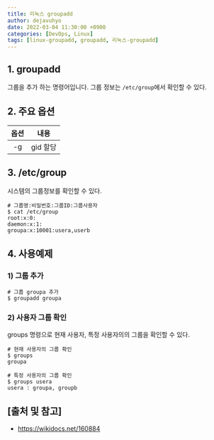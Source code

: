 ```yaml
---
title: 리눅스 groupadd
author: dejavuhyo
date: 2022-03-04 11:30:00 +0900
categories: [DevOps, Linux]
tags: [linux-groupadd, groupadd, 리눅스-groupadd]
---
```


## 1. groupadd
그룹을 추가 하는 명령어입니다. 그룹 정보는 `/etc/group`에서 확인할 수 있다.

## 2. 주요 옵션

| 옵션 | 내용 |
|:---:|:---:|
| -g | gid 할당 |

## 3. /etc/group
시스템의 그룹정보를 확인할 수 있다.

```shell
# 그룹명:비밀번호:그룹ID:그룹사용자
$ cat /etc/group
root:x:0:
daemon:x:1:
groupa:x:10001:usera,userb
```

## 4. 사용예제

### 1) 그룹 추가

```shell
# 그룹 groupa 추가
$ groupadd groupa
```

### 2) 사용자 그룹 확인
groups 명령으로 현재 사용자, 특정 사용자의의 그룹을 확인할 수 있다.

```shell
# 현재 사용자의 그룹 확인
$ groups
groupa

# 특정 사용자의 그룹 확인
$ groups usera
usera : groupa, groupb
```

## [출처 및 참고]
* <https://wikidocs.net/160884>

